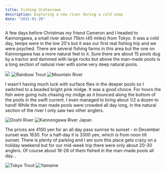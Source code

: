 ```yaml
---
title: Fishing Uratanzawa
description: Exploring a new river during a cold snap
date: "2015-01-20"
---
```

<div class="text-lg m-2">
<p class="mb-2">A few days before Christmas my friend Cameron and I headed to Kannongawa, a small river about 75km (45 miles) from Tokyo. It was a cold day, temps were in the low 20's but it was our first real fishing trip and we were psyched. There are several fishing farms in this area but the one on Kannongawa has a more natural feel to it. Sure there are about 15 pools dug by a tractor and dammed with large rocks but above the man-made pools is a long section of natural river with some very deep natural pools.</p>

<img class="w-8/12 rounded-lg shadow-lg mx-auto" src="https://fallfish-tenkara-images.s3-us-west-1.amazonaws.com/FfT+-+Uratanzawa/Gin-Clear-Water_Tenkara_Mountain-Stream_Uratanzawa.jpg" />

<img class="w-8/12 rounded-lg shadow-lg mx-auto" src="https://fallfish-tenkara-images.s3-us-west-1.amazonaws.com/FfT+-+Uratanzawa/Rainbow-Trout_Fishing_Japan_Tenkara.jpg" alt="Rainbow Trout" />

<img class="w-8/12 rounded-lg shadow-lg mx-auto" src="https://fallfish-tenkara-images.s3-us-west-1.amazonaws.com/FfT+-+Uratanzawa/Uratanzawa_Fishing_Mountain-River_Tenkara.JPG" alt="Mountain River" />

<p class="mt-2 mb-2">I wasn't having much luck with surface flies in the deeper pools so I switched to a beaded bright pink midge. It was a good choice. For hours the fish were going nuts chasing my midge as it bounced along the bottom of the pools in the swift current. I even managed to bring about 1/2 a dozen to hand! While the man made pools were crowded all day long, in the natural section of the river I only saw two other anglers.</p>

<img class="w-8/12 rounded-lg shadow-lg mx-auto" src="https://fallfish-tenkara-images.s3-us-west-1.amazonaws.com/FfT+-+Uratanzawa/Uratanzawa_Kannogawa_Doshi-River_Tributary_Tokyo-Japan.JPG" alt="Doshi River" />

<img class="w-8/12 rounded-lg shadow-lg mx-auto" src="https://fallfish-tenkara-images.s3-us-west-1.amazonaws.com/FfT+-+Uratanzawa/Uratanzawa_Kannogawa_Tenkara.jpg" alt="Kannongawa River Japan" />

<p class="mt-2">The prices are 4100 yen for an all day pass sunrise to sunset - in December sunset was 1630. For a half-day it is 3300 yen, which is from noon till sunset. There is plenty of parking and I am sure this place gets crazy on a holiday weekend but for our mid-week trip there were only about 20-30 anglers. Of course about 18-28 of them fished in the man-made pools all day...</p>

<img class="w-8/12 rounded-lg shadow-lg mx-auto" src="https://fallfish-tenkara-images.s3-us-west-1.amazonaws.com/FfT+-+Uratanzawa/Uratanzawa_Tokyo-Japan_Tenkara_Trout.jpg" alt="Tokyo Trout" />

<img class="w-8/12 rounded-lg shadow-lg mx-auto" src="https://fallfish-tenkara-images.s3-us-west-1.amazonaws.com/FfT+-+Uratanzawa/Yamame_Trout_Uratanzawa_Kannogawa_Doshi-Tributary.jpg" alt="Yamame" />
</div>